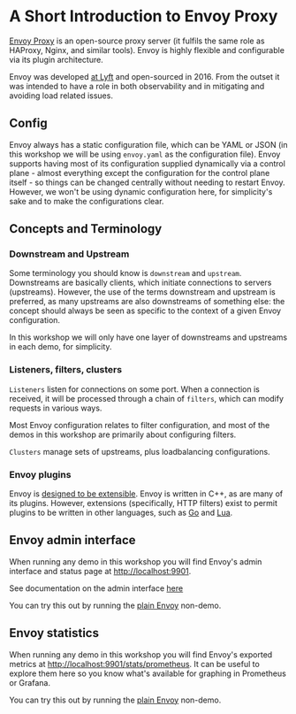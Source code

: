 # A Short Introduction to Envoy Proxy

[Envoy Proxy](https://www.envoyproxy.io/) is an open-source proxy server (it fulfils the same role as HAProxy, Nginx, and similar tools). Envoy is highly flexible and configurable via its plugin architecture.

Envoy was developed [at Lyft](https://mattklein123.dev/2021/09/14/5-years-envoy-oss/) and open-sourced in 2016.
From the outset it was intended to have a role in both observability and in mitigating and avoiding load related issues.

## Config

Envoy always has a static configuration file, which can be YAML or JSON (in this workshop we will be using 
`envoy.yaml` as the configuration file). Envoy supports having most of its configuration supplied dynamically via 
a control plane - almost everything except the configuration for the control plane itself - so things can be 
changed centrally without needing to restart Envoy. However, we won't be using
dynamic configuration here, for simplicity's sake and to make the configurations clear.

## Concepts and Terminology

### Downstream and Upstream

Some terminology you should know is `downstream` and `upstream`.
Downstreams are basically clients, which initiate connections to servers (upstreams).
However, the use of the terms downstream and upstream is preferred, as many upstreams are also downstreams of something else: the concept should always be seen as specific to the context of a given Envoy configuration.

In this workshop we will only have one layer of downstreams and upstreams in each demo, for simplicity.

### Listeners, filters, clusters

`Listeners` listen for connections on some port. When a connection is received, it will be processed through
a chain of `filters`, which can modify requests in various ways.

Most Envoy configuration relates to filter configuration, and most of the demos in this workshop are primarily
about configuring filters.

`Clusters` manage sets of upstreams, plus loadbalancing configurations.

### Envoy plugins

Envoy is [designed to be extensible](https://www.envoyproxy.io/docs/envoy/latest/extending/extending).
Envoy is written in C++, as are many of its plugins. 
However, extensions (specifically, HTTP filters) exist to permit plugins to be written in other languages, such as [Go](https://www.envoyproxy.io/docs/envoy/latest/configuration/http/http_filters/golang_filter) and [Lua](https://www.envoyproxy.io/docs/envoy/latest/start/sandboxes/lua).


## Envoy admin interface

When running any demo in this workshop you will find Envoy's admin interface and status page at
[http://localhost:9901](http://localhost:9901).

See documentation on the admin interface [here](https://www.envoyproxy.io/docs/envoy/latest/operations/admin)

You can try this out by running the [plain Envoy](./plain-envoy/README.md) non-demo.

## Envoy statistics

When running any demo in this workshop you will find Envoy's exported metrics at
[http://localhost:9901/stats/prometheus](http://localhost:9901/stats/prometheus).
It can be useful to explore them here so you know what's available for graphing in Prometheus or Grafana.

You can try this out by running the [plain Envoy](./plain-envoy/README.md) non-demo.
